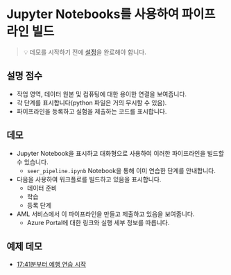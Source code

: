 # <a name="build-a-pipeline-with-jupyter-notebooks"></a>Jupyter Notebooks를 사용하여 파이프라인 빌드

> 💡 데모를 시작하기 전에 [설정](../DEMO.md)을 완료해야 합니다.

## <a name="talking-points"></a>설명 점수

* 작업 영역, 데이터 원본 및 컴퓨팅에 대한 용이한 연결을 보여줍니다.
* 각 단계를 표시합니다(python 파일은 거의 무시할 수 있음).
* 파이프라인을 등록하고 실험을 제출하는 코드를 표시합니다.

## <a name="demo"></a>데모

* Jupyter Notebook을 표시하고 대화형으로 사용하여 이러한 파이프라인을 빌드할 수 있습니다.
  * `seer_pipeline.ipynb` Notebook을 통해 이미 연습한 단계를 안내합니다.
* 다음을 사용하여 워크플로를 빌드하고 있음을 표시합니다.
  * 데이터 준비
  * 학습
  * 등록 단계
* AML 서비스에서 이 파이프라인을 만들고 제출하고 있음을 보여줍니다.
  * Azure Portal에 대한 링크와 실행 세부 정보를 따릅니다.

## <a name="example-demo"></a>예제 데모

* [17:41분부터 예행 연습 시작](https://youtu.be/UgM8_4fAni8?t=1061)
